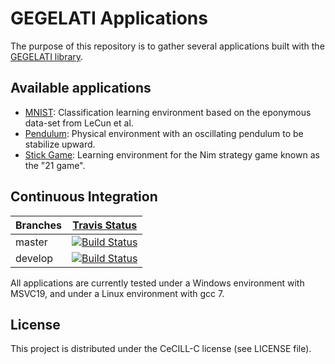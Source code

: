 # GEGELATI Applications

The purpose of this repository is to gather several applications built with the [GEGELATI library](https://github.com/gegelati/gegelati). 

## Available applications
* [MNIST](./mnist): Classification learning environment based on the eponymous data-set from LeCun et al.
* [Pendulum](./pendulum): Physical environment with an oscillating pendulum to be stabilize upward.
* [Stick Game](./stick-game): Learning environment for the Nim strategy game known as the "21 game".

## Continuous Integration

| Branches | [Travis Status](https://travis-ci.com/gegelati/gegelati-apps) |
| ------------- |  ------------- |
| master  |  [![Build Status](https://travis-ci.com/gegelati/gegelati-apps.svg?branch=master)](https://travis-ci.com/gegelati/gegelati-apps/branches)  |
| develop  | [![Build Status](https://travis-ci.com/gegelati/gegelati-apps.svg?branch=develop)](https://travis-ci.com/gegelati/gegelati-apps/branches) |

All applications are currently tested under a Windows environment with MSVC19, and under a Linux environment with gcc 7.

## License

This project is distributed under the CeCILL-C license (see LICENSE file).
